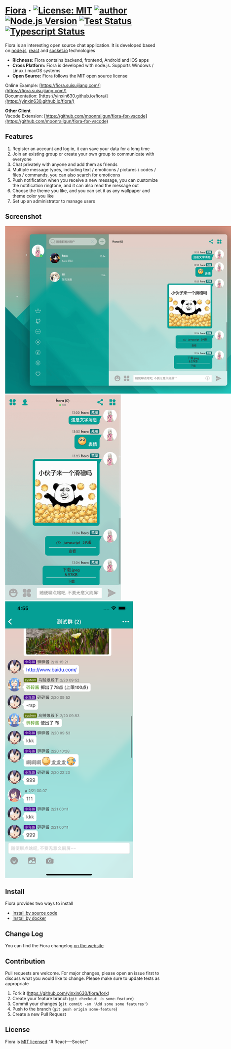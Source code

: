 # [Fiora](https://fiora.suisuijiang.com/) &middot; [![License: MIT](https://img.shields.io/badge/License-MIT-blue.svg)](https://github.com/yinxin630/fiora/blob/master/LICENSE) [![author](https://img.shields.io/badge/author-%E7%A2%8E%E7%A2%8E%E9%85%B1-blue.svg)](http://suisuijiang.com) [![Node.js Version](https://img.shields.io/badge/node.js-14.16.0-blue.svg)](http://nodejs.org/download) [![Test Status](https://github.com/yinxin630/fiora/workflows/Unit%20Test/badge.svg)](https://github.com/yinxin630/fiora/actions?query=workflow%3A%22Unit+Test%22) [![Typescript Status](https://github.com/yinxin630/fiora/workflows/Typescript%20Type%20Check/badge.svg)](https://github.com/yinxin630/fiora/actions?query=workflow%3A%22Typescript+Type+Check%22)


Fiora is an interesting open source chat application. It is developed based on [node.js](https://nodejs.org/), [react](https://reactjs.org/) and [socket.io](https://socket.io/) technologies

- **Richness:** Fiora contains backend, frontend, Android and iOS apps
- **Cross Platform:** Fiora is developed with node.js. Supports Windows / Linux / macOS systems
- **Open Source:** Fiora follows the MIT open source license

Online Example: [https://fiora.suisuijiang.com/](https://fiora.suisuijiang.com/)   
Documentation: [https://yinxin630.github.io/fiora/](https://yinxin630.github.io/fiora/)

**Other Client**   
Vscode Extension: [https://github.com/moonrailgun/fiora-for-vscode](https://github.com/moonrailgun/fiora-for-vscode)   

## Features

1. Register an account and log in, it can save your data for a long time
2. Join an existing group or create your own group to communicate with everyone
3. Chat privately with anyone and add them as friends
4. Multiple message types, including text / emoticons / pictures / codes / files / commands, you can also search for emoticons
5. Push notification when you receive a new message, you can customize the notification ringtone, and it can also read the message out
6. Choose the theme you like, and you can set it as any wallpaper and theme color you like
7. Set up an administrator to manage users

## Screenshot

<img src="https://github.com/yinxin630/fiora/raw/master/packages/docs/static/img/screenshots/screenshot-pc.png" alt="PC" style="max-width:800px" />
<img src="https://github.com/yinxin630/fiora/raw/master/packages/docs/static/img/screenshots/screenshot-phone.png" alt="Phone" height="667" style="max-height:667px" />
<img src="https://github.com/yinxin630/fiora/raw/master/packages/docs/static/img/screenshots/screenshot-app.png" alt="App" height="896" style="max-height:896px" />

## Install

Fiora provides two ways to install

- [Install by source code](https://yinxin630.github.io/fiora/docs/install#how-to-run)
- [Install by docker](https://yinxin630.github.io/fiora/docs/install#running-on-the-docker)

## Change Log

You can find the Fiora changelog [on the website](https://yinxin630.github.io/fiora/docs/changelog)

## Contribution

Pull requests are welcome. For major changes, please open an issue first to discuss what you would like to change. Please make sure to update tests as appropriate

1. Fork it (<https://github.com/yinxin630/fiora/fork>)
2. Create your feature branch (`git checkout -b some-feature`)
3. Commit your changes (`git commit -am 'Add some some features'`)
4. Push to the branch (`git push origin some-feature`)
5. Create a new Pull Request

## License

Fiora is [MIT licensed](./LICENSE)
"# React---Socket" 
